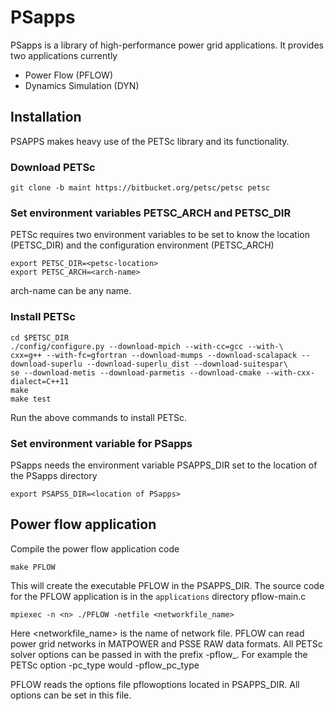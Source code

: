 # PSapps
PSapps is a library of high-performance power grid applications. It provides two applications currently
- Power Flow (PFLOW)
- Dynamics Simulation (DYN)

## Installation
PSAPPS makes heavy use of the PETSc library and its functionality.

### Download PETSc
```
git clone -b maint https://bitbucket.org/petsc/petsc petsc
```
### Set environment variables PETSC_ARCH and PETSC_DIR
PETSc requires two environment variables to be set to know the location (PETSC_DIR) and the configuration environment (PETSC_ARCH)
```
export PETSC_DIR=<petsc-location>
export PETSC_ARCH=<arch-name>
```
arch-name can be any name.

### Install PETSc
```
cd $PETSC_DIR
./config/configure.py --download-mpich --with-cc=gcc --with-\
cxx=g++ --with-fc=gfortran --download-mumps --download-scalapack --download-superlu --download-superlu_dist --download-suitespar\
se --download-metis --download-parmetis --download-cmake --with-cxx-dialect=C++11
make
make test
```
Run the above commands to install PETSc.

### Set environment variable for PSapps
PSapps needs the environment variable PSAPPS_DIR set to the location of the PSapps directory
```
export PSAPSS_DIR=<location of PSapps>
```
## Power flow application
Compile the power flow application code
```
make PFLOW
```
This will create the executable PFLOW in the PSAPPS_DIR. The source code for the PFLOW application is in the `applications` directory pflow-main.c

```
mpiexec -n <n> ./PFLOW -netfile <networkfile_name>
```
Here <networkfile_name> is the name of network file. PFLOW can read power grid networks in MATPOWER and PSSE RAW data formats.
All PETSc solver options can be passed in with the prefix -pflow_. For example the PETSc option -pc_type would -pflow_pc_type

PFLOW reads the options file pflowoptions located in PSAPPS_DIR. All options can be set in this file.
